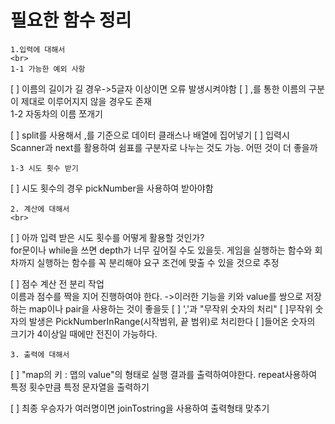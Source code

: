 # 필요한 함수 정리
    1.입력에 대해서
    <br>
    1-1 가능한 예외 사항

[ ] 이름의 길이가 길 경우->5글자 이상이면 오류 발생시켜야함
[ ] ,를 통한 이름의 구분이 제대로 이루어지지 않을 경우도 존재
    <br>
    1-2 자동차의 이름 쪼개기

[ ] split를 사용해서 ,를 기준으로 데이터 클래스나 배열에 집어넣기
[ ] 입력시 Scanner과 next를 활용하여 쉼표를 구분자로 나누는 것도 가능. 어떤 것이 더 좋을까
<br>
    
    1-3 시도 횟수 받기
[ ] 시도 횟수의 경우 pickNumber을 사용하여 받아야함

    2. 계산에 대해서
    <br>
[ ] 아까 입력 받은 시도 횟수를 어떻게 활용할 것인가?
    <br>
    for문이나 while을 쓰면 depth가 너무 깊어질 수도 있을듯. 게임을 실행하는 함수와 회차까지 실행하는 함수를 꼭 분리해야 요구 조건에 맞출 수 있을 것으로 추정

[ ] 점수 계산 전 분리 작업
    <br>
    이름과 점수를 짝을 지어 진행하여야 한다.
    ->이러한 기능을 키와 value를 쌍으로 저장하는 map이나 pair을 사용하는 것이 좋을듯
[ ] ','과 "무작위 숫자의 처리"
    [ ]무작위 숫자의 발생은 PickNumberInRange(시작범위, 끝 범위)로 처리한다
    [ ]들어온 숫자의 크기가 4이상일 때에만 전진이 가능하다.

    3. 출력에 대해서
[ ] "map의 키 : 맵의 value"의 형태로 실행 결과를 출력하여야한다. 
    repeat사용하여 특정 횟수만큼 특정 문자열을 출력하기

[ ] 최종 우승자가 여러명이면 joinTostring을 사용하여 출력형태 맞추기


